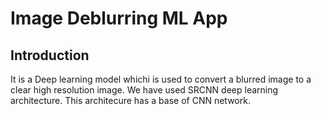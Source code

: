 # Image Deblurring ML App

## Introduction

It is a Deep learning model whichi is used to convert a blurred image to a clear high resolution image.
We have used SRCNN deep learning architecture. This architecure has a base of CNN network.


